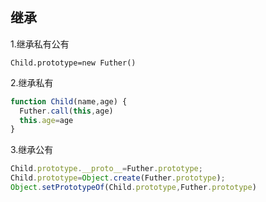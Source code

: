 ## 继承
1.继承私有公有

```
Child.prototype=new Futher()
```
2.继承私有

```javascript
function Child(name,age) {
  Futher.call(this,age)
  this.age=age
}
```
3.继承公有

```javascript
Child.prototype.__proto__=Futher.prototype;
Child.prototype=Object.create(Futher.prototype);
Object.setPrototypeOf(Child.prototype,Futher.prototype)
```
